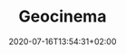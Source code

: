 ---
title: "Geocinema"
date: 2020-07-16T13:54:31+02:00
authors: ["Asia Bazdyrieva", "Solveig Suess"]
year: 2020
people: ["Alexey Orlov"]
aspect: "epistemic-traces"
link: "http://geocinema.network/"
medium: "project"
notReferenced: true
---